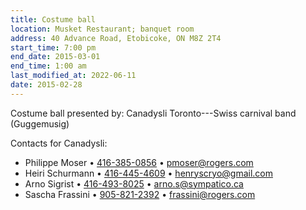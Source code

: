 ```yaml
---
title: Costume ball
location: Musket Restaurant; banquet room
address: 40 Advance Road, Etobicoke, ON M8Z 2T4
start_time: 7:00 pm
end_date: 2015-03-01
end_time: 1:00 am
last_modified_at: 2022-06-11
date: 2015-02-28
---
```


Costume ball presented by: Canadysli Toronto---Swiss carnival band (Guggemusig)

Contacts for Canadysli:

- Philippe Moser • [416-385-0856][tel1] • <pmoser@rogers.com>
- Heiri Schurmann • [416-445-4609][tel2] • <henryscryo@gmail.com>
- Arno Sigrist • [416-493-8025][tel3] • <arno.s@sympatico.ca>
- Sascha Frassini • [905-821-2392][tel4] • <frassini@rogers.com>

[tel1]: <tel:416-385-0856>
[tel2]: <tel:416-445-4609>
[tel3]: <tel:416-493-8025>
[tel4]: <tel:905-821-2392>

